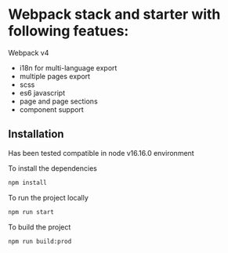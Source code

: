 # Webpack stack and starter with following featues:

Webpack v4

- i18n for multi-language export
- multiple pages export
- scss
- es6 javascript
- page and page sections
- component support

## Installation

Has been tested compatible in node v16.16.0 environment

To install the dependencies
```bat
npm install
```

To run the project locally
```bat
npm run start
```

To build the project
```bat
npm run build:prod
```